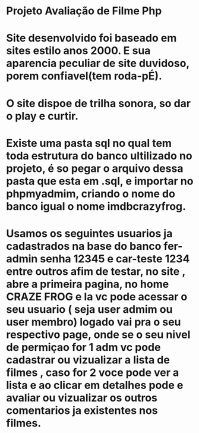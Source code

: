 # Projeto Avaliação de Filme Php
# Site desenvolvido foi baseado em sites estilo anos 2000. E sua aparencia peculiar de site duvidoso, porem confiavel(tem roda-pÉ).
# O site dispoe de trilha sonora, so dar o play e curtir.
# Existe uma pasta sql no qual tem toda estrutura do banco ultilizado no projeto, é so pegar o arquivo dessa pasta que esta em .sql, e importar no phpmyadmim, criando o nome do banco igual o nome imdbcrazyfrog.
# Usamos os seguintes usuarios ja cadastrados na base do banco fer-admin senha 12345 e car-teste 1234 entre outros afim de testar, no site , abre a primeira pagina, no home CRAZE FROG e la vc pode acessar o seu usuario ( seja user admim ou user membro) logado vai pra o seu respectivo page, onde se o seu nivel de permiçao for 1 adm vc pode cadastrar ou vizualizar  a lista de filmes , caso for 2 voce pode ver a lista e ao clicar em detalhes pode e avaliar  ou vizualizar os outros comentarios ja existentes nos filmes.
